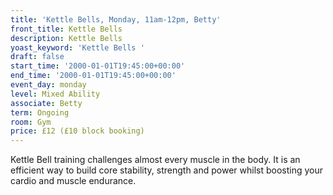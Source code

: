 ```yaml
---
title: 'Kettle Bells, Monday, 11am-12pm, Betty'
front_title: Kettle Bells
description: Kettle Bells
yoast_keyword: 'Kettle Bells '
draft: false
start_time: '2000-01-01T19:45:00+00:00'
end_time: '2000-01-01T19:45:00+00:00'
event_day: monday
level: Mixed Ability
associate: Betty
term: Ongoing
room: Gym
price: £12 (£10 block booking)
---
```

Kettle Bell training challenges almost every muscle in the body. It is an efficient way to build core stability, strength and power whilst boosting your cardio and muscle endurance.
